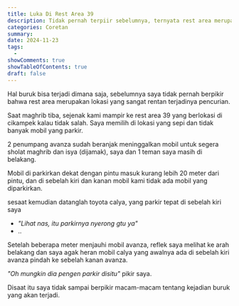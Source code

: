 ```yaml
---
title: Luka Di Rest Area 39
description: Tidak pernah terpiir sebelumnya, ternyata rest area merupakan lokasi yang rentan pencurian.
categories: Coretan
summary:
date: 2024-11-23
tags:
  -
showComments: true
showTableOfContents: true
draft: false
---
```


Hal buruk bisa terjadi dimana saja, sebelumnya saya tidak pernah berpikir bahwa rest area merupakan lokasi yang sangat rentan terjadinya pencurian.

Saat maghrib tiba, sejenak kami mampir ke rest area 39 yang berlokasi di cikampek kalau tidak salah. Saya memilih di lokasi yang sepi dan tidak banyak mobil yang parkir.

2 penumpang avanza sudah beranjak meninggalkan mobil untuk segera sholat maghrib dan isya (dijamak), saya dan 1 teman saya masih di belakang.

Mobil di parkirkan dekat dengan pintu masuk kurang lebih 20 meter dari pintu, dan di sebelah kiri dan kanan mobil kami tidak ada mobil yang diparkirkan.

sesaat kemudian datanglah toyota calya, yang parkir tepat di sebelah kiri saya

- _"Lihat nas, itu parkirnya nyerong gtu ya"_
- ..

Setelah beberapa meter menjauhi mobil avanza, reflek saya melihat ke arah belakang dan saya agak heran mobil calya yang awalnya ada di sebelah kiri avanza pindah ke sebelah kanan avanza.

_"Oh mungkin dia pengen parkir disitu"_ pikir saya.

Disaat itu saya tidak sampai berpikir macam-macam tentang kejadian buruk yang akan terjadi.
